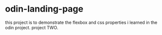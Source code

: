 # odin-landing-page

this project is to demonstrate the flexbox and css properties i learned in the odin project. project TWO. 